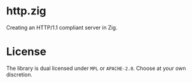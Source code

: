 # http.zig
Creating an HTTP/1.1 compliant server in Zig.

# License
The library is dual licensed under `MPL` or `APACHE-2.0`.
Choose at your own discretion.
